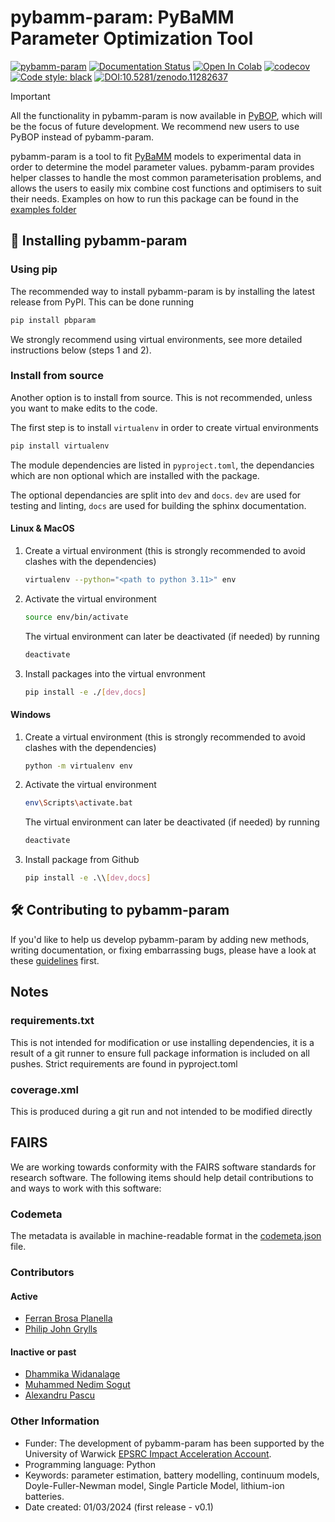 # pybamm-param: PyBaMM Parameter Optimization Tool
[![pybamm-param](https://github.com/paramm-team/pybamm-param/actions/workflows/test_on_push.yml/badge.svg?branch=main)](https://github.com/paramm-team/pybamm-param/actions/workflows/test_on_push.yml)
[![Documentation Status](https://readthedocs.org/projects/pybamm-param/badge/?version=latest)](https://pybamm-param.readthedocs.io/en/latest/?badge=latest)
[![Open In Colab](https://colab.research.google.com/assets/colab-badge.svg)](https://colab.research.google.com/github/paramm-team)
[![codecov](https://codecov.io/gh/paramm-team/pybamm-param/branch/main/graph/badge.svg?token=CMFXMUU1SJ)](https://codecov.io/gh/paramm-team/pybamm-param)
[![Code style: black](https://img.shields.io/badge/code%20style-black-000000.svg)](https://github.com/psf/black)
[![DOI:10.5281/zenodo.11282637](https://zenodo.org/badge/DOI/10.5281/zenodo.11282638.svg)](https://doi.org/10.5281/zenodo.11282638)

> [!IMPORTANT]
> All the functionality in pybamm-param is now available in [PyBOP](https://github.com/pybop-team/PyBOP), which will be the focus of future development. We recommend new users to use PyBOP instead of pybamm-param.


pybamm-param is a tool to fit [PyBaMM](https://www.pybamm.org) models to experimental data in order to determine the model parameter values. pybamm-param provides helper classes to handle the most common parameterisation problems, and allows the users to easily mix combine cost functions and optimisers to suit their needs. Examples on how to run this package can be found in the [examples folder](./examples)

## 🚀 Installing pybamm-param

### Using pip

The recommended way to install pybamm-param is by installing the latest release from PyPI. This can be done running

```bash
pip install pbparam
```

We strongly recommend using virtual environments, see more detailed instructions below (steps 1 and 2).

### Install from source

Another option is to install from source. This is not recommended, unless you want to make edits to the code.

The first step is to install `virtualenv` in order to create virtual environments

```bash
pip install virtualenv
```

The module dependencies are listed in `pyproject.toml`, the dependancies which are non optional which are installed with the package.

The optional dependancies are split into `dev` and `docs`. `dev` are used for testing and linting, `docs` are used for building the sphinx documentation.

#### Linux & MacOS

1. Create a virtual environment (this is strongly recommended to avoid clashes with the dependencies)

    ```bash
    virtualenv --python="<path to python 3.11>" env
    ```

2. Activate the virtual environment

    ```bash
    source env/bin/activate
    ```

    The virtual environment can later be deactivated (if needed) by running

    ```bash
    deactivate
    ```

3. Install packages into the virtual envronment

    ```bash
    pip install -e ./[dev,docs]
    ```

#### Windows

1. Create a virtual environment (this is strongly recommended to avoid clashes with the dependencies)

    ```bash
    python -m virtualenv env
    ```

2. Activate the virtual environment

    ```bash
    env\Scripts\activate.bat
    ```

    The virtual environment can later be deactivated (if needed) by running

    ```bash
    deactivate
    ```

3. Install package from Github

    ```bash
    pip install -e .\\[dev,docs]
    ```

## 🛠️ Contributing to pybamm-param

If you'd like to help us develop pybamm-param by adding new methods, writing documentation, or fixing embarrassing bugs, please have a look at these [guidelines](https://github.com/paramm-team/pybamm-param/blob/main/CONTRIBUTING.md) first.

## Notes

### requirements.txt

This is not intended for modification or use installing dependencies, it is a result of a git runner to ensure full package information is included on all pushes. Strict requirements are found in pyproject.toml

### coverage.xml

This is produced during a git run and not intended to be modified directly

## FAIRS

We are working towards conformity with the FAIRS software standards for research software.
The following items should help detail contributions to and ways to work with this software:

### Codemeta
The metadata is available in machine-readable format in the [codemeta.json](https://github.com/paramm-team/pybamm-param/blob/develop/codemeta.json) file.

### Contributors

#### Active

- [Ferran Brosa Planella](https://github.com/brosaplanella)
- [Philip John Grylls](https://github.com/pipgrylls)

#### Inactive or past

- [Dhammika Widanalage](https://github.com/WDWidanage)
- [Muhammed Nedim Sogut](https://github.com/muhammedsogut)
- [Alexandru Pascu](https://github.com/AlexandruPascu)

### Other Information

- Funder: The development of pybamm-param has been supported by the University of Warwick [EPSRC Impact Acceleration Account](https://warwick.ac.uk/services/ris/research-funding-opportunities/epsrciaa_22-25).
- Programming language: Python
- Keywords: parameter estimation, battery modelling, continuum models, Doyle-Fuller-Newman model, Single Particle Model, lithium-ion batteries.
- Date created: 01/03/2024 (first release - v0.1)